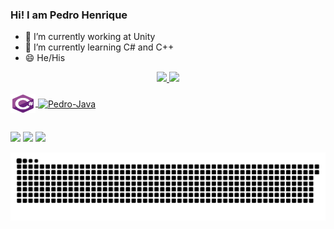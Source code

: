 ### Hi! I am Pedro Henrique


- 🔭 I’m currently working at Unity
- 🌱 I’m currently learning C# and C++
- 😄 He/His

<div align="center">
  <a href="https://github.com/PHSdeM">
  <img height="160em" src="https://github-readme-stats.vercel.app/api?username=PHSdeM&show_icons=true&theme=outrun&include_all_commits=true&count_private=true"/>
  <img height="160em" src="https://github-readme-stats.vercel.app/api/top-langs/?username=PHSdeM&layout=compact&langs_count=7&theme=dracula"/>
</div>

<div style="display: inline_block"><br>
  <img align="center" alt="Pedro-Csharp" height="30" width="40" src="https://raw.githubusercontent.com/devicons/devicon/master/icons/csharp/csharp-original.svg">
  <img align="center" alt="Pedro-Java" height="30" width="40" src="https://img.shields.io/badge/Java-ED8B00?style=for-the-badge&logo=java&logoColor=white">
</div>
  
   ##
 
<div> 
  <a href="https://www.instagram.com/phsdem" target="_blank"><img src="https://img.shields.io/badge/-Instagram-%23E4405F?style=for-the-badge&logo=instagram&logoColor=white" target="_blank"></a> 
  <a href = "mailto:pedrohsantosdemoura@gmail.com"><img src="https://img.shields.io/badge/-Gmail-%23333?style=for-the-badge&logo=gmail&logoColor=white" target="_blank"></a>
  <a href="https://www.linkedin.com/in/pedro-henrique-381a53210" target="_blank"><img src="https://img.shields.io/badge/-LinkedIn-%230077B5?style=for-the-badge&logo=linkedin&logoColor=white" target="_blank"></a> 
 
 ![Snake animation](https://github.com/PHSdeM/PHSdeM/blob/output/github-contribution-grid-snake.svg)
 
</div>
